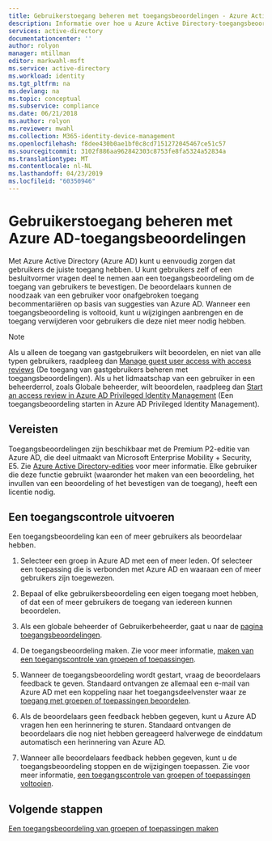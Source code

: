 ```yaml
---
title: Gebruikerstoegang beheren met toegangsbeoordelingen - Azure Active Directory | Microsoft Docs
description: Informatie over hoe u Azure Active Directory-toegangsbeoordelingen gebruikt om gebruikerstoegang te beheren als lidmaatschap van een groep of toewijzing aan een toepassing
services: active-directory
documentationcenter: ''
author: rolyon
manager: mtillman
editor: markwahl-msft
ms.service: active-directory
ms.workload: identity
ms.tgt_pltfrm: na
ms.devlang: na
ms.topic: conceptual
ms.subservice: compliance
ms.date: 06/21/2018
ms.author: rolyon
ms.reviewer: mwahl
ms.collection: M365-identity-device-management
ms.openlocfilehash: f8dee430b0ae1bf0c8cd7151272045467ce51c57
ms.sourcegitcommit: 3102f886aa962842303c8753fe8fa5324a52834a
ms.translationtype: MT
ms.contentlocale: nl-NL
ms.lasthandoff: 04/23/2019
ms.locfileid: "60350946"
---
```

# <a name="manage-user-access-with-azure-ad-access-reviews"></a>Gebruikerstoegang beheren met Azure AD-toegangsbeoordelingen

Met Azure Active Directory (Azure AD) kunt u eenvoudig zorgen dat gebruikers de juiste toegang hebben. U kunt gebruikers zelf of een besluitvormer vragen deel te nemen aan een toegangsbeoordeling om de toegang van gebruikers te bevestigen. De beoordelaars kunnen de noodzaak van een gebruiker voor onafgebroken toegang becommentariëren op basis van suggesties van Azure AD. Wanneer een toegangsbeoordeling is voltooid, kunt u wijzigingen aanbrengen en de toegang verwijderen voor gebruikers die deze niet meer nodig hebben.

> [!NOTE]
> Als u alleen de toegang van gastgebruikers wilt beoordelen, en niet van alle typen gebruikers, raadpleeg dan [Manage guest user access with access reviews](manage-guest-access-with-access-reviews.md) (De toegang van gastgebruikers beheren met toegangsbeoordelingen). Als u het lidmaatschap van een gebruiker in een beheerderrol, zoals Globale beheerder, wilt beoordelen, raadpleeg dan [Start an access review in Azure AD Privileged Identity Management](../privileged-identity-management/pim-how-to-start-security-review.md) (Een toegangsbeoordeling starten in Azure AD Privileged Identity Management). 
>
>

## <a name="prerequisites"></a>Vereisten 


Toegangsbeoordelingen zijn beschikbaar met de Premium P2-editie van Azure AD, die deel uitmaakt van Microsoft Enterprise Mobility + Security, E5. Zie [Azure Active Directory-edities](../fundamentals/active-directory-whatis.md) voor meer informatie. Elke gebruiker die deze functie gebruikt (waaronder het maken van een beoordeling, het invullen van een beoordeling of het bevestigen van de toegang), heeft een licentie nodig. 

## <a name="create-and-perform-an-access-review"></a>Een toegangscontrole uitvoeren

Een toegangsbeoordeling kan een of meer gebruikers als beoordelaar hebben.  

1. Selecteer een groep in Azure AD met een of meer leden. Of selecteer een toepassing die is verbonden met Azure AD en waaraan een of meer gebruikers zijn toegewezen. 

2. Bepaal of elke gebruikersbeoordeling een eigen toegang moet hebben, of dat een of meer gebruikers de toegang van iedereen kunnen beoordelen.

3. Als een globale beheerder of Gebruikerbeheerder, gaat u naar de [pagina toegangsbeoordelingen](https://portal.azure.com/#blade/Microsoft_AAD_ERM/DashboardBlade/).

4. De toegangsbeoordeling maken. Zie voor meer informatie, [maken van een toegangscontrole van groepen of toepassingen](create-access-review.md).

5. Wanneer de toegangsbeoordeling wordt gestart, vraag de beoordelaars feedback te geven. Standaard ontvangen ze allemaal een e-mail van Azure AD met een koppeling naar het toegangsdeelvenster waar ze [toegang met groepen of toepassingen beoordelen](perform-access-review.md).

6. Als de beoordelaars geen feedback hebben gegeven, kunt u Azure AD vragen hen een herinnering te sturen. Standaard ontvangen de beoordelaars die nog niet hebben gereageerd halverwege de einddatum automatisch een herinnering van Azure AD.

7. Wanneer alle beoordelaars feedback hebben gegeven, kunt u de toegangsbeoordeling stoppen en de wijzigingen toepassen. Zie voor meer informatie, [een toegangscontrole van groepen of toepassingen voltooien](complete-access-review.md).


## <a name="next-steps"></a>Volgende stappen

[Een toegangsbeoordeling van groepen of toepassingen maken](create-access-review.md)




